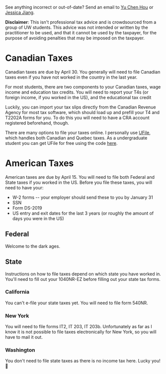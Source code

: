 <!-- TITLE: Taxes -->
<!-- SUBTITLE: Last updated: February 2019 -->

 See anything incorrect or out-of-date? Send an email to [Yu Chen Hou](mailto:me@yuchenhou.com) or [Jessica Jiang](mailto:jessicajiang97@gmail.com).

**Disclaimer**: This isn't professional tax advice and is crowdsourced from a group of UW students. This advice was not intended or written by the practitioner to be used, and that it cannot be used by the taxpayer, for the purpose of avoiding penalties that may be imposed on the taxpayer.
# Canadian Taxes
Canadian taxes are due by April 30. You generally will need to file Canadian taxes even if you have not worked in the country in the last year.

For most students, there are two components to your Canadian taxes, wage income and education tax credits. You will need to report your T4s (or foreign income, if you worked in the US), and the educational tax credit 

Luckily, you can import your tax slips directly from the Canadian Revenue Agency for most tax software, which should load up and prefill your T4 and T2202A forms for you. To do this you will need to have a CRA account registered beforehand, though.

There are many options to file your taxes online. I personally use [UFile](https://www.ufile.ca/), which handles both Canadian and Quebec taxes. As a undergraduate student you can get UFile for free using the code [here](https://cfs-fcee.ca/services/).


# American Taxes
American taxes are due by April 15. You will need to file both Federal and State taxes if you worked in the US. Before you file these taxes, you will need to have your:
*  W-2 forms -- your employer should send these to you by January 31
*  SSN
*  Form DS-2019
*  US entry and exit dates for the last 3 years (or roughly the amount of days you were in the US)


## Federal
Welcome to the dark ages.

## State
Instructions on how to file taxes depend on which state you have worked in. You'll need to fill out your 1040NR-EZ before filling out your state tax forms.

### California
You can't e-file your state taxes yet. You will need to file form 540NR.

### New York
You will need to file forms IT2, IT 203, IT 203b. Unfortunately as far as I know it is not possible to file taxes electronically for New York, so you will have to mail it out.

### Washington
You don't need to file state taxes as there is no income tax here. Lucky you! 🎉
